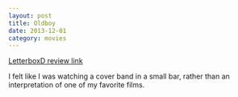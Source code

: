 ```yaml
---
layout: post
title: Oldboy 
date: 2013-12-01
category: movies
---
```

 
[LetterboxD review link](http://letterboxd.com/samarthbhaskar/film/oldboy-2013/)

 I felt like I was watching a cover band in a small bar, rather than an interpretation of one of my favorite films.

